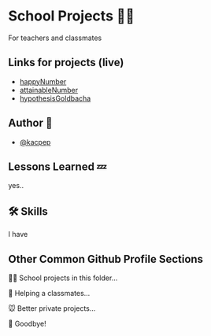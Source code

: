 # School Projects 🏫🎒

For teachers and classmates

## Links for projects (live)

 - [happyNumber](https://kacpep.github.io/school/happyNumber/)
 - [attainableNumber](https://kacpep.github.io/school/attainableNumber/)
 - [hypothesisGoldbacha](https://kacpep.github.io/school/hypothesisGoldbacha/)


## Author 🤔

- [@kacpep](https://www.github.com/kacpep)


## Lessons Learned 💤

yes..

## 🛠 Skills
I have


## Other Common Github Profile Sections
👩‍💻 School projects in this folder...

🧠 Helping a classmates...

🐭 Better private projects...

👋 Goodbye!



